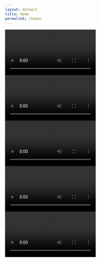 ```yaml
---
layout: default
title: Home
permalink: /home/
---
```


<div class="slider">
  <div class="slide">
    <video class="slide-video" autoplay>
	    		<source src="https://pavilion.chass.ncsu.edu/demos/Pavilion/wordpress/wp-content/uploads/2015/11/1B.mp4" type="video/mp4">
		<source src="https://pavilion.chass.ncsu.edu/demos/Pavilion/wordpress/wp-content/uploads/2015/12/1B_OGG.ogg" type="video/ogg">
	    </video>
  </div>
  <div class="slide">
	<video class="slide-video" autoplay>
		<source src="https://pavilion.chass.ncsu.edu/demos/Pavilion/wordpress/wp-content/uploads/2015/11/2.mp4" type="video/mp4">
		<source src="https://pavilion.chass.ncsu.edu/demos/Pavilion/wordpress/wp-content/uploads/2015/12/2_OGG.ogg" type="video/ogg">
	</video>
</div>
  <div class="slide">
	<video class="slide-video" autoplay>
		<source src="https://pavilion.chass.ncsu.edu/demos/Pavilion/wordpress/wp-content/uploads/2015/11/3.mp4" type="video/mp4">
		<source src="https://pavilion.chass.ncsu.edu/demos/Pavilion/wordpress/wp-content/uploads/2015/12/3_OGG.ogg" type="video/ogg">
	</video>
</div>
  <div class="slide">
        <video class="slide-video" autoplay>

        	<source src="https://pavilion.chass.ncsu.edu/demos/Pavilion/wordpress/wp-content/uploads/2015/11/4.mp4" type="video/mp4">

                <source src="https://pavilion.chass.ncsu.edu/demos/Pavilion/wordpress/wp-content/uploads/2015/12/4_OGG.ogg" type="video/ogg">  

    </video>
  </div>
  <div class="slide">
<video class="slide-video" autoplay>
	<source src="https://pavilion.chass.ncsu.edu/demos/Pavilion/wordpress/wp-content/uploads/2015/11/5b.mp4" type="video/mp4" />
	<source src="https://pavilion.chass.ncsu.edu/demos/Pavilion/wordpress/wp-content/uploads/2015/12/5b_OGG.ogg" type="video/ogg" />
	</video>
</div>
</div>

<script>
  $(document).ready(function(){
    $(".slider").slick({
      dots : true ,
      pauseOnDotsHover : true ,
      autoplay : true ,
      autoplaySpeed : 20000
    }) ;
  }) ;
</script>
